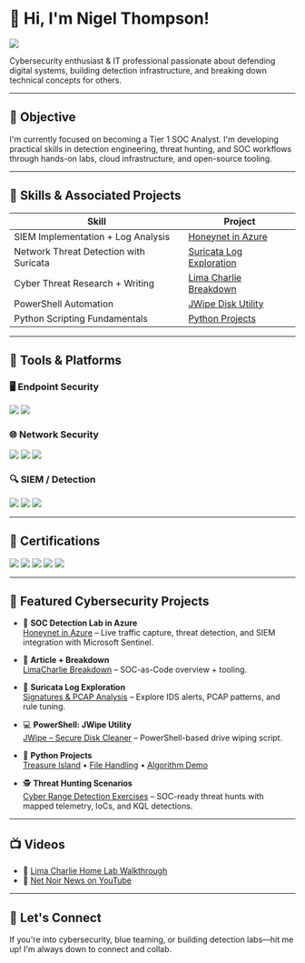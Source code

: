 # 👋 Hi, I'm Nigel Thompson!

<a href="https://www.linkedin.com/in/nigel-thompson-8a7995244/"><img src="https://img.shields.io/badge/-LinkedIn-0072b1?&style=for-the-badge&logo=linkedin&logoColor=white" /></a>

Cybersecurity enthusiast & IT professional passionate about defending digital systems, building detection infrastructure, and breaking down technical concepts for others.

---

## 🎯 Objective
I'm currently focused on becoming a Tier 1 SOC Analyst. I'm developing practical skills in detection engineering, threat hunting, and SOC workflows through hands-on labs, cloud infrastructure, and open-source tooling.

---

## 🧠 Skills & Associated Projects

| Skill                                         | Project         |
|----------------------------------------------|------------------|
| SIEM Implementation + Log Analysis           | [Honeynet in Azure](https://github.com/nigeltho12/Honeynet-in-Azure) |
| Network Threat Detection with Suricata       | [Suricata Log Exploration](https://github.com/nigeltho12/SuricataLogs) |
| Cyber Threat Research + Writing              | [Lima Charlie Breakdown](https://www.linkedin.com/pulse/yes-i-want-soc-analyst-nigel-thompson/?trackingId=kCRDcBjlTye7W19lCQ2n0A%3D%3D) |
| PowerShell Automation                        | [JWipe Disk Utility](https://github.com/nigeltho12/Jwipedu) |
| Python Scripting Fundamentals                | [Python Projects](https://github.com/nigeltho12/filehandling_inpython/) |

---

## 🧰 Tools & Platforms

### 🖥️ Endpoint Security
<div>
  <img src="https://img.shields.io/badge/-Microsoft_Defender_for_Endpoint-00A4EF?&style=for-the-badge&logo=Microsoft&logoColor=white" />
  <img src="https://img.shields.io/badge/-Velociraptor-4B275F?&style=for-the-badge&logo=Velociraptor&logoColor=white" />
</div>

### 🌐 Network Security
<div>
  <img src="https://img.shields.io/badge/-Wireshark-1679A7?&style=for-the-badge&logo=Wireshark&logoColor=white" />
  <img src="https://img.shields.io/badge/-Suricata-EF3B2D?&style=for-the-badge&logo=Suricata&logoColor=white" />
  <img src="https://img.shields.io/badge/-Zeek-777BB4?&style=for-the-badge&logo=Zeek&logoColor=white" />
</div>

### 🔍 SIEM / Detection
<div>
  <img src="https://img.shields.io/badge/-Microsoft_Sentinel-0078D4?&style=for-the-badge&logo=Microsoft&logoColor=white" />
  <img src="https://img.shields.io/badge/-Splunk-000000?&style=for-the-badge&logo=Splunk&logoColor=white" />
  <img src="https://img.shields.io/badge/-Elastic-005571?&style=for-the-badge&logo=Elastic&logoColor=white" />
</div>

---

## 📜 Certifications
<div>
<img src="https://img.shields.io/badge/-Security%2B-FF0000?&style=for-the-badge&logo=CompTIA&logoColor=white" />
<img src="https://img.shields.io/badge/-Network%2B-007ACC?&style=for-the-badge&logo=CompTIA&logoColor=white" />
<img src="https://img.shields.io/badge/-A%2B-4D4D4D?&style=for-the-badge&logo=CompTIA&logoColor=white" />
<img src="https://img.shields.io/badge/-CDSA-006400?&style=for-the-badge&logoColor=white" />
<img src="https://img.shields.io/badge/-CCD-000080?&style=for-the-badge&logoColor=white" />
</div>

---

## 🔐 Featured Cybersecurity Projects

- 🧠 **SOC Detection Lab in Azure**  
  [Honeynet in Azure](https://github.com/nigeltho12/Honeynet-in-Azure) – Live traffic capture, threat detection, and SIEM integration with Microsoft Sentinel.

- 📄 **Article + Breakdown**  
  [LimaCharlie Breakdown](https://www.linkedin.com/pulse/yes-i-want-soc-analyst-nigel-thompson) – SOC-as-Code overview + tooling.

- 🚨 **Suricata Log Exploration**  
  [Signatures & PCAP Analysis](https://github.com/nigeltho12/SuricataLogs) – Explore IDS alerts, PCAP patterns, and rule tuning.

- 💻 **PowerShell: JWipe Utility**  
  [JWipe – Secure Disk Cleaner](https://github.com/nigeltho12/Jwipedu) – PowerShell-based drive wiping script.

- 🐍 **Python Projects**  
  [Treasure Island](https://github.com/nigeltho12/treasure_island/) • [File Handling](https://github.com/nigeltho12/filehandling_inpython/) • [Algorithm Demo](https://github.com/nigeltho12/algorithm/)

- 🕵️ **Threat Hunting Scenarios**  
  [Cyber Range Detection Exercises](https://github.com/nigeltho12/ThreatHuntScenarios-CyberRange) – SOC-ready threat hunts with mapped telemetry, IoCs, and KQL detections.

---

## 📺 Videos

- 🎥 [Lima Charlie Home Lab Walkthrough](https://youtu.be/tO2N1mviKWs?si=LGRtWICoIUKmOGxA)
- 📰 [Net Noir News on YouTube](https://youtube.com/@netnoirnews?si=c1mTsJsyJ0EWaoWw)

---

## 🚀 Let's Connect
If you're into cybersecurity, blue teaming, or building detection labs—hit me up! I'm always down to connect and collab.
